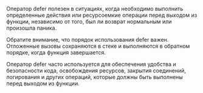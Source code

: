 Оператор defer полезен в ситуациях, когда необходимо выполнить определенные действия или ресурсоемкие операции перед выходом из функции, независимо от того, был ли возврат нормальным или произошла паника.

Обратите внимание, что порядок использования defer важен. Отложенные вызовы сохраняются в стеке и выполняются в обратном порядке, когда функция завершается.

Оператор defer часто используется для обеспечения удобства и безопасности кода, освобождения ресурсов, закрытия соединений, логирования и других операций, которые должны быть выполнены перед выходом из функции.